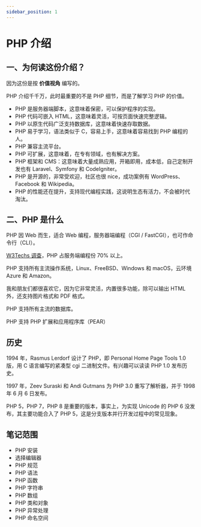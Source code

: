```yaml
---
sidebar_position: 1
---
```


# PHP 介绍

## 一、为何读这份介绍？

因为这份是按 **价值视角** 编写的。

PHP 介绍千千万，此时最重要的不是 PHP 细节，而是了解学习 PHP 的价值。

- PHP 是服务器端脚本，这意味着保密，可以保护程序的实现。
- PHP 代码可嵌入 HTML，这意味着灵活，可按页面快速完整逻辑。
- PHP 以原生代码广泛支持数据库，这意味着快速存取数据。
- PHP 易于学习，语法类似于 C，容易上手，这意味着容易找到 PHP 编程的人。
- PHP 兼容主流平台。
- PHP 可扩展，这意味着，在专有领域，也有解决方案。
- PHP 框架和 CMS：这意味着大量成熟应用，开箱即用，成本低，自己定制开发也有 Laravel、Symfony 和 CodeIgniter。
- PHP 是开源的，非常受欢迎，社区也很 nice，成功案例有 WordPress、Facebook 和 Wikipedia。
- PHP 的性能还在提升，支持现代编程实践，这说明生态有活力，不会被时代淘汰。

## 二、PHP 是什么

PHP 因 Web 而生，适合 Web 编程，服务器端编程（CGI / FastCGI），也可作命令行（CLI）。

[W3Techs 调查](https://w3techs.com/technologies/overview/programming_language)，PHP 占服务端编程份 70% 以上。

PHP 支持所有主流操作系统，Linux、FreeBSD、Windows 和 macOS，云环境 Azure 和 Amazon。

我和朋友们都很喜欢它，因为它非常灵活，内置很多功能，除可以输出 HTML 外，还支持图片格式和 PDF 格式。

PHP 支持所有主流的数据库。

PHP 支持 PHP 扩展和应用程序库（PEAR）

## 历史

1994 年，Rasmus Lerdorf 设计了 PHP，即 Personal Home Page Tools 1.0 版，用 C 语言编写的紧凑型 cgi 二进制文件。有兴趣可以读读 PHP 1.0 发布历史。

1997 年，Zeev Suraski 和 Andi Gutmans 为 PHP 3.0 重写了解析器，并于 1998 年 6 月 6 日发布。

PHP 5，PHP 7，PHP 8 是重要的版本，事实上，为实现 Unicode 的 PHP 6 没发布，其主要功能合入了 PHP 5，这是分支版本并行开发过程中的常见现象。

## 笔记范围

- PHP 安装
- 选择编辑器
- PHP 规范
- PHP 语法
- PHP 函数
- PHP 字符串
- PHP 数组
- PHP 类和对象
- PHP 异常处理
- PHP 命名空间
